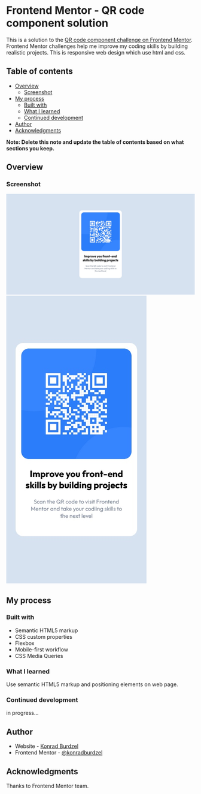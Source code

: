 # Frontend Mentor - QR code component solution

This is a solution to the [QR code component challenge on Frontend Mentor](https://www.frontendmentor.io/challenges/qr-code-component-iux_sIO_H). Frontend Mentor challenges help me improve my coding skills by building realistic projects. This is responsive web design which use html and css.

## Table of contents

- [Overview](#overview)
  - [Screenshot](#screenshot)
- [My process](#my-process)
  - [Built with](#built-with)
  - [What I learned](#what-i-learned)
  - [Continued development](#continued-development)
- [Author](#author)
- [Acknowledgments](#acknowledgments)

**Note: Delete this note and update the table of contents based on what sections you keep.**

## Overview

### Screenshot

![Desktop view](./screenshot/Screenshot%20desktop%202022-10-16%20at%2000-49-52%20QR%20code.jpg)
![Mobile view](./screenshot/Screenshot%20media%202022-10-16%20at%2000-48-31%20QR%20code.jpg)

## My process

### Built with

- Semantic HTML5 markup
- CSS custom properties
- Flexbox
- Mobile-first workflow
- CSS Media Queries

### What I learned

Use semantic HTML5 markup and positioning elements on web page.

### Continued development

in progress...

## Author

- Website - [Konrad Burdzel](https://github.com/konradburdzel)
- Frontend Mentor - [@konradburdzel](https://www.frontendmentor.io/profile/konradburdzel)

## Acknowledgments

Thanks to Frontend Mentor team.
